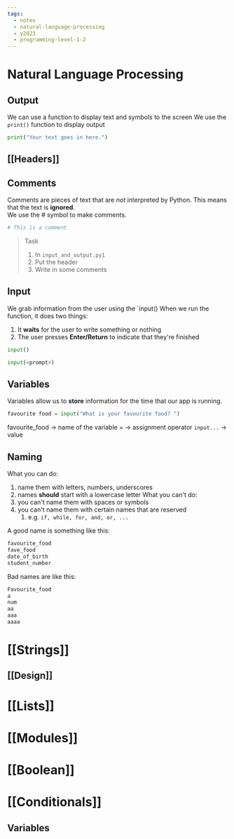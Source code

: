 ```yaml
---
tags:
  - notes
  - natural-language-processing
  - y2023
  - programming-level-1-2
---
```

# Natural Language Processing

## Output
We can use a function to display text and symbols to the screen
We use the `print()` function to display output

```python
print("Your text goes in here.")
```

## [[Headers]]

## Comments

Comments are pieces of text that are _not_ interpreted by Python. This means that the text is **ignored**.  
We use the # symbol to make comments.

```python
# This is a comment
```

> Task
> 
> 1. In `input_and_output.py1`
> 2. Put the header
> 3. Write in some comments


## Input
We grab information from the user using the `input()
When we run the function, it does two things: 
1. It **waits** for the user to write something or nothing
2. The user presses **Enter/Return** to indicate that they're finished

```python
input()

input(<prompt>)
```


## Variables
Variables allow us to **store** information for the time that our app is running.

```python
favourite food = input("What is your favourite food? ")
```

favourite_food -> name of the variable
= -> assignment operator
`input...` -> value

## Naming
What you can do:
1. name them with letters, numbers, underscores
2. names **should** start with a lowercase letter
What you can't do:
1. you can't name them with spaces or symbols
2. you can't name them with certain names that are reserved
	1. e.g. `if, while, for, and, or, ...`

A good name is something like this:

```python
favourite_food
fave_food
date_of_birth
student_number
```

Bad names are like this:
```python
Favourite_food
a
num
aa
aaa
aaaa
```
# [[Strings]]

## [[Design]]

# [[Lists]]

# [[Modules]]

# [[Boolean]]

# [[Conditionals]]
## Variables


